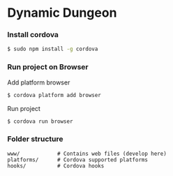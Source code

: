 # Dynamic Dungeon

### Install cordova

```bash
$ sudo npm install -g cordova
```

### Run project on Browser

Add platform browser
```bash
$ cordova platform add browser
```

Run project
```bash
$ cordova run browser
```

### Folder structure

```
www/            # Contains web files (develop here)
platforms/      # Cordova supported platforms
hooks/          # Cordova hooks
```

